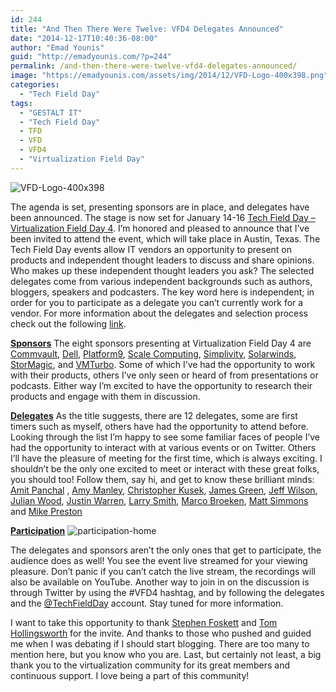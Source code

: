 ```yaml
---
id: 244
title: "And Then There Were Twelve: VFD4 Delegates Announced"
date: "2014-12-17T10:40:36-08:00"
author: "Emad Younis"
guid: "http://emadyounis.com/?p=244"
permalink: /and-then-there-were-twelve-vfd4-delegates-announced/
image: "https://emadyounis.com/assets/img/2014/12/VFD-Logo-400x398.png"
categories:
  - "Tech Field Day"
tags:
  - "GESTALT IT"
  - "Tech Field Day"
  - TFD
  - VFD
  - VFD4
  - "Virtualization Field Day"
---
```


![VFD-Logo-400x398](https://emadyounis.com/assets/img/2014/12/VFD-Logo-400x398.png?resize=200%2C199)

The agenda is set, presenting sponsors are in place, and delegates have been announced. The stage is now set for January 14-16 [Tech Field Day – Virtualization Field Day 4](http://techfieldday.com/event/vfd4/). I’m honored and pleased to announce that I’ve been invited to attend the event, which will take place in Austin, Texas. The Tech Field Day events allow IT vendors an opportunity to present on products and independent thought leaders to discuss and share opinions. Who makes up these independent thought leaders you ask? The selected delegates come from various independent backgrounds such as authors, bloggers, speakers and podcasters. The key word here is independent; in order for you to participate as a delegate you can’t currently work for a vendor. For more information about the delegates and selection process check out the following [link](http://techfieldday.com/delegates/become-field-day-delegate/).

<span style="text-decoration: underline;">**Sponsors**</span>
The eight sponsors presenting at Virtualization Field Day 4 are [Commvault](http://www.commvault.com/), [Dell](http://www.dell.com/), [Platform9](http://platform9.com/), [Scale Computing](http://www.scalecomputing.com/), [Simplivity](http://www.simplivity.com/), [Solarwinds](http://www.solarwinds.com/), [StorMagic](http://www.stormagic.com/), and [VMTurbo](http://vmturbo.com/). Some of which I’ve had the opportunity to work with their products, others I’ve only seen or heard of from presentations or podcasts. Either way I’m excited to have the opportunity to research their products and engage with them in discussion.

<span style="text-decoration: underline;">**Delegates**</span>
As the title suggests, there are 12 delegates, some are first timers such as myself, others have had the opportunity to attend before. Looking through the list I’m happy to see some familiar faces of people I’ve had the opportunity to interact with at various events or on Twitter. Others I’ll have the pleasure of meeting for the first time, which is always exciting. I shouldn’t be the only one excited to meet or interact with these great folks, you should too! Follow them, say hi, and get to know these brilliant minds:
[Amit Panchal](https://twitter.com/AmitPanchal76) , [Amy Manley](https://twitter.com/WyrdGirl), [Christopher Kusek](https://twitter.com/cxi), [James Green](https://twitter.com/JDGreen), [Jeff Wilson](https://twitter.com/Agnostic_Node1), [Julian Wood](https://twitter.com/Julian_Wood), [Justin Warren](https://twitter.com/JPWarren), [Larry Smith](https://twitter.com/MrLESmithJr), [Marco Broeken](https://twitter.com/MBroeken), [Matt Simmons](https://twitter.com/StandaloneSA) and [Mike Preston](https://twitter.com/MWPreston)

**<span style="text-decoration: underline;">Participation</span>**
![participation-home](https://emadyounis.com/assets/img/2014/12/participation-home.jpg?resize=300%2C225)

The delegates and sponsors aren’t the only ones that get to participate, the audience does as well! You see the event live streamed for your viewing pleasure. Don’t panic if you can’t catch the live stream, the recordings will also be available on YouTube. Another way to join in on the discussion is through Twitter by using the #VFD4 hashtag, and by following the delegates and the [@TechFieldDay](https://twitter.com/TechFieldDay) account. Stay tuned for more information.

I want to take this opportunity to thank [Stephen Foskett](https://twitter.com/SFoskett) and [Tom Hollingsworth](https://twitter.com/NetworkingNerd) for the invite. And thanks to those who pushed and guided me when I was debating if I should start blogging. There are too many to mention here, but you know who you are. Last, but certainly not least, a big thank you to the virtualization community for its great members and continuous support. I love being a part of this community!
